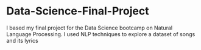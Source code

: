 # Data-Science-Final-Project
I based my final project for the Data Science bootcamp on Natural Language Processing. I used NLP techniques to explore a dataset of songs and its lyrics
